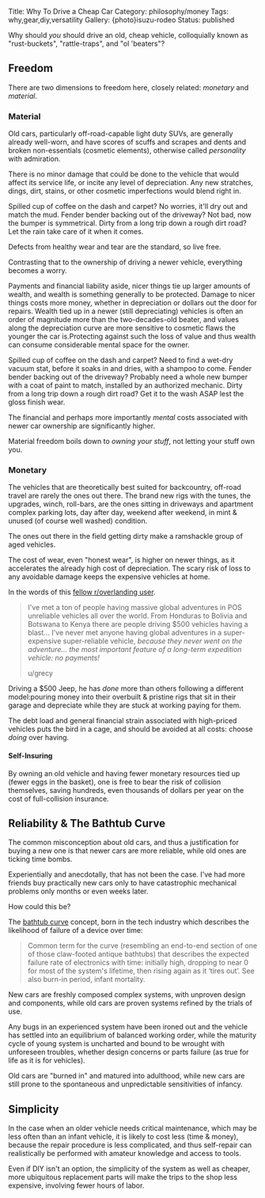 Title: Why To Drive a Cheap Car
Category: philosophy/money
Tags: why,gear,diy,versatility
Gallery: {photo}isuzu-rodeo
Status: published

Why should _you_ should drive an old, cheap vehicle, colloquially known as "rust-buckets", "rattle-traps", and "ol 'beaters"?

## Freedom

There are two dimensions to freedom here, closely related: _monetary_ and _material_. 

### Material 

Old cars, particularly off-road-capable light duty SUVs, are generally already well-worn, and have scores of scuffs and scrapes and dents and broken non-essentials (cosmetic elements), otherwise called _personality_ with admiration. 

There is no minor damage that could be done to the vehicle that would affect its service life, or incite any level of depreciation. Any new stratches, dings, dirt, stains, or other cosmetic imperfections would blend right in. 

Spilled cup of coffee on the dash and carpet? No worries, it'll dry out and match the mud. Fender bender backing out of the driveway? Not bad, now the bumper is symmetrical. Dirty from a long trip down a rough dirt road? Let the rain take care of it when it comes.

Defects from healthy wear and tear are the standard, so live free.

Contrasting that to the ownership of driving a newer vehicle, everything becomes a worry. 

Payments and financial liability aside, nicer things tie up larger amounts of wealth, and wealth is something generally to be protected. Damage to nicer things costs more money, whether in depreciation or dollars out the door for repairs. Wealth tied up in a newer (still depreciating) vehicles is often an order of magnitude more than the two-decades-old beater, and values along the depreciation curve are more sensitive to cosmetic flaws the younger the car is.Protecting against such the loss of value and thus wealth can consume considerable mental space for the owner.   

Spilled cup of coffee on the dash and carpet? Need to find a wet-dry vacuum stat, before it soaks in and dries, with a shampoo to come. Fender bender backing out of the driveway? Probably need a whole new bumper with a coat of paint to match, installed by an authorized mechanic. Dirty from a long trip down a rough dirt road? Get it to the wash ASAP lest the gloss finish wear. 

The financial and perhaps more importantly _mental_ costs associated with newer car ownership are significantly higher.  

Material freedom boils down to _owning your stuff_, not letting your stuff own you. 

### Monetary

The vehicles that are theoretically best suited for backcountry, off-road travel are rarely the ones out there.  The brand new rigs with the tunes, the upgrades, winch, roll-bars, are the ones sitting in driveways and apartment complex parking lots, day after day, weekend after weekend, in mint & unused (of course well washed) condition. 

The ones out there in the field getting dirty make a ramshackle group of aged vehicles. 

The cost of wear, even "honest wear", is higher on newer things, as it accelerates the already high cost of depreciation. The scary risk of loss to any avoidable damage keeps the expensive vehicles at home. 

In the words of this [fellow r/overlanding user](https://www.reddit.com/r/overlanding/comments/ebfqtr/the_most_important_feature_of_a_longterm/).

> I've met a ton of people having massive global adventures in POS unreliable vehicles all over the world. From Honduras to Bolivia and Botswana to Kenya there are people driving $500 vehicles having a blast... I've never met anyone having global adventures in a super-expensive super-reliable vehicle, <em>because they never went on the adventure... the most important feature of a long-term expedition vehicle: no payments!</em><p>u/grecy</p>

Driving a $500 Jeep, he has _done_ more than others following a different model:pouring money into their overbuilt & pristine rigs that sit in their garage and depreciate while they are stuck at working paying for them.

The debt load and general financial strain associated with high-priced vehicles puts the bird in a cage, and should be avoided at all costs: choose _doing_ over having. 

#### Self-Insuring

By owning an old vehicle and having fewer monetary resources tied up (fewer eggs in the basket), one is free to bear the risk of collision themselves, saving hundreds, even thousands of dollars per year on the cost of full-collision insurance. 

## Reliability & The Bathtub Curve 

The common misconception about old cars, and thus a justification for buying a new one is that newer cars are more reliable, while old ones are ticking time bombs. 

Experientially and anecdotally, that has not been the case. I've had more friends buy practically new cars only to have catastrophic mechanical problems only months or even weeks later. 

How could this be? 

The [bathtub curve](http://www.catb.org/jargon/html/B/bathtub-curve.html) concept, born in the tech industry which describes the likelihood of failure of a device over time: 

> Common term for the curve (resembling an end-to-end section of one of those claw-footed antique bathtubs) that describes the expected failure rate of electronics with time: initially high, dropping to near 0 for most of the system's lifetime, then rising again as it ‘tires out’. See also burn-in period, infant mortality.

New cars are freshly composed complex systems, with unproven design and components, while old cars are proven systems refined by the trials of use. 

Any bugs in an experienced system have been ironed out and the vehicle has settled into an equilibrium of balanced working order, while the maturity cycle of young system is uncharted and bound to be wrought with unforeseen troubles, whether design concerns or parts failure (as true for life as it is for vehicles).

Old cars are "burned in" and matured into adulthood, while new cars are still prone to the spontaneous and unpredictable sensitivities of infancy. 

## Simplicity

In the case when an older vehicle needs critical maintenance, which may be less often than an infant vehicle, it is likely to cost less (time & money), because the repair procedure is less complicated, and thus self-repair can realistically be performed with amateur knowledge and access to tools.

Even if DIY isn't an option, the simplicity of the system as well as cheaper, more ubiquitous replacement parts will make the trips to the shop less expensive, involving fewer hours of labor. 





